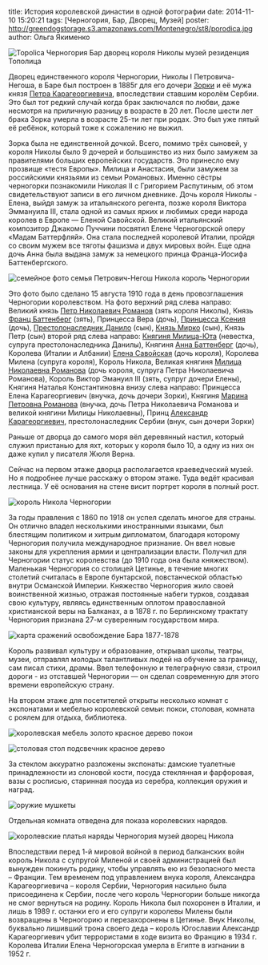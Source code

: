 title: История королевской династии в одной фотографии
date: 2014-11-10 15:20:21
tags: [Черногория, Бар, Дворец, Музей]
poster: http://greendogstorage.s3.amazonaws.com/Montenegro/st8/porodica.jpg
author: Ольга Якименко

![Topolica Черногория Бар дворец короля Николы музей резиденция Тополица](http://greendogstorage.s3.amazonaws.com/Montenegro/st8/Topolica.jpg)

Дворец единственного короля Черногории, Николы I Петровича-Негоша, в Баре был построен в 1885г для его дочери [Зорки](https://ru.wikipedia.org/wiki/%D0%97%D0%BE%D1%80%D0%BA%D0%B0_%D0%A7%D0%B5%D1%80%D0%BD%D0%BE%D0%B3%D0%BE%D1%80%D1%81%D0%BA%D0%B0%D1%8F) и её мужа князя [Петра Карагеоргиевича](https://ru.wikipedia.org/wiki/%D0%9F%D1%91%D1%82%D1%80_I_%D0%9A%D0%B0%D1%80%D0%B0%D0%B3%D0%B5%D0%BE%D1%80%D0%B3%D0%B8%D0%B5%D0%B2%D0%B8%D1%87), впоследствии ставшим королём Сербии. Это был тот редкий случай когда брак заключался по любви, даже несмотря на приличную разницу в возрасте в 20 лет. После шести лет брака Зорка умерла в возрасте 25-ти лет при родах. Это был уже пятый её ребёнок, который тоже к сожалению не выжил.

Зорка была не единственной дочкой. Всего, помимо трёх сыновей, у короля Николы было 9 дочерей и большинство из них было замужем за правителями больших европейских государств. Это принесло ему прозвище «тестя Европы». Милица и Анастасия, были замужем за российскими князьями из семьи Романовых. Именно сёстры черногорки познакомили Николая II с Григорием Распутиным, об этом свидетельствуют записи в его личном дневнике. Дочь короля Николы - Елена, выйдя замуж за итальянского регента, позже короля Виктора Эммануила III, стала одной из самых ярких и любимых среди народа королев в Европе — Еленой Савойской. Великий итальянский композитор Джакомо Пуччини посвятил Елене Черногорской оперу «Мадам Баттерфляй». Она стала последней королевой Италии, пройдя со своим мужем все тяготы фашизма и двух мировых войн. Еще одна дочь Анна была выдана замуж за немецкого принца Франца-Иосифа Баттенбергского.

![семейное фото семья Петрович-Негош Никола король Черногории](http://greendogstorage.s3.amazonaws.com/Montenegro/st8/porodica.jpg)

Это фото было сделано 15 августа 1910 года в день провозглашения Черногории королевством.
На фото верхний ряд слева направо:
Великий князь [Петр Николаевич Романов](https://ru.wikipedia.org/wiki/%D0%9F%D1%91%D1%82%D1%80_%D0%9D%D0%B8%D0%BA%D0%BE%D0%BB%D0%B0%D0%B5%D0%B2%D0%B8%D1%87) (зять короля Николы), Князь [Франц Баттенберг](https://ru.wikipedia.org/wiki/%D0%A4%D1%80%D0%B0%D0%BD%D1%86_%D0%98%D0%BE%D1%81%D0%B8%D1%84_%D0%91%D0%B0%D1%82%D1%82%D0%B5%D0%BD%D0%B1%D0%B5%D1%80%D0%B3) (зять), Принцесса Вера (дочь), [Принцесса Ксения](https://ru.wikipedia.org/wiki/%D0%9A%D1%81%D0%B5%D0%BD%D0%B8%D1%8F_%D0%A7%D0%B5%D1%80%D0%BD%D0%BE%D0%B3%D0%BE%D1%80%D1%81%D0%BA%D0%B0%D1%8F) (дочь), [Престолонаследник Данило](https://ru.wikipedia.org/wiki/%D0%94%D0%B0%D0%BD%D0%B8%D0%BB%D0%BE_II_%D0%9F%D0%B5%D1%82%D1%80%D0%BE%D0%B2%D0%B8%D1%87-%D0%9D%D0%B5%D0%B3%D0%BE%D1%88) (сын), [Князь Мирко](https://ru.wikipedia.org/wiki/%D0%9C%D0%B8%D1%80%D0%BA%D0%BE_%D0%94%D0%BC%D0%B8%D1%82%D1%80%D0%B8%D0%B9_%D0%9F%D0%B5%D1%82%D1%80%D0%BE%D0%B2%D0%B8%D1%87-%D0%9D%D0%B5%D0%B3%D0%BE%D1%88) (сын), Князь Петр (сын)
второй ряд слева направо:
[Княгиня Милица-Юта](https://ru.wikipedia.org/wiki/%D0%AE%D1%82%D1%82%D0%B0_%D0%9C%D0%B5%D0%BA%D0%BB%D0%B5%D0%BD%D0%B1%D1%83%D1%80%D0%B3-%D0%A1%D1%82%D1%80%D0%B5%D0%BB%D0%B8%D1%86%D0%BA%D0%B0%D1%8F) (невестка, супруга престолонаследника Данилы), Княгиня [Анна Баттенберг](https://ru.wikipedia.org/wiki/%D0%90%D0%BD%D0%BD%D0%B0_%D0%A7%D0%B5%D1%80%D0%BD%D0%BE%D0%B3%D0%BE%D1%80%D1%81%D0%BA%D0%B0%D1%8F) (дочь), Королева (Италии и Албании) [Елена Савойская](https://ru.wikipedia.org/wiki/%D0%95%D0%BB%D0%B5%D0%BD%D0%B0_%D0%A7%D0%B5%D1%80%D0%BD%D0%BE%D0%B3%D0%BE%D1%80%D1%81%D0%BA%D0%B0%D1%8F) (дочь короля), Королева Милена (супруга короля), Король Никола, Великая княгиня [Милица Николаевна Романова](https://ru.wikipedia.org/wiki/%D0%9C%D0%B8%D0%BB%D0%B8%D1%86%D0%B0_%D0%A7%D0%B5%D1%80%D0%BD%D0%BE%D0%B3%D0%BE%D1%80%D1%81%D0%BA%D0%B0%D1%8F) (дочь короля, супруга Петра Николаевича Романова), Король Виктор Эмануил III (зять, супруг дочери Елены), Княгиня Наталья Константиновна
внизу слева направо:
Принцесса Елена Карагеоргиевич (внучка, дочь дочери Зорки), Княгиня [Марина Петровна Романова](https://ru.wikipedia.org/wiki/%D0%A0%D0%BE%D0%BC%D0%B0%D0%BD%D0%BE%D0%B2%D0%B0,_%D0%9C%D0%B0%D1%80%D0%B8%D0%BD%D0%B0_%D0%9F%D0%B5%D1%82%D1%80%D0%BE%D0%B2%D0%BD%D0%B0) (внучка, дочь Петра Николаевича Романова и великой княгини Милицы Николаевны), Принц [Александр Карагеоргиевич](https://ru.wikipedia.org/wiki/%D0%90%D0%BB%D0%B5%D0%BA%D1%81%D0%B0%D0%BD%D0%B4%D1%80_I_%D0%9A%D0%B0%D1%80%D0%B0%D0%B3%D0%B5%D0%BE%D1%80%D0%B3%D0%B8%D0%B5%D0%B2%D0%B8%D1%87), престолонаследник Сербии (внук, сын дочери Зорки)

Раньше от дворца до самого моря вёл деревянный настил, который служил пристанью для яхт, которых у короля было 10, а одну из них он даже купил у писателя Жюля Верна.

Сейчас на первом этаже дворца располагается краеведческий музей. Но я подробнее лучше расскажу о втором этаже. Туда ведёт красивая лестница. У её основания на стене висит портрет короля в полный рост.

![король Никола Черногории](http://greendogstorage.s3.amazonaws.com/Montenegro/st8/IMAG1977.jpg)

За годы правления с 1860 по 1918 он успел сделать многое для страны. Он отлично владел несколькими иностранными языками, был блестящим политиком и хитрым дипломатом, благодаря которому Черногория получила международное признание. Он ввел новые законы для укрепления армии и централизации власти. Получил для Черногории статус королевства (до 1910 года она была княжеством). Маленькая Черногория со столицей Цетинье, в течение многих столетий считалась в Европе бунтарской, повстанческой областью внутри Османской Империи. Княжество Черногория жило своей воинственной жизнью, отражая постоянные набеги турков, создавая свою культуру, являясь единственным оплотом православной христианской веры на Балканах, а в 1878 г. по Берлинскому трактату Черногория признана 27-м суверенным государством мира.

![карта сражений освобождение Бара 1877-1878](http://greendogstorage.s3.amazonaws.com/Montenegro/st8/IMG_8946.jpg)

Король развивал культуру и образование, открывал школы, театры, музеи, отправлял молодых талантливых людей на обучение за границу, сам писал стихи, драмы. Ввел телефонную и телеграфную связи, строил дороги - из отставшей Черногории — он сделал современную для этого времени европейскую страну.

На втором этаже для посетителей открыты несколько комнат с экспонатами и мебелью королевской семьи: покои, столовая, комната с роялем для отдыха, библиотека.

![королевская мебель золото красное дерево покои](http://greendogstorage.s3.amazonaws.com/Montenegro/st8/IMG_8923.jpg)

![столовая стол подсвечник красное дерево](http://greendogstorage.s3.amazonaws.com/Montenegro/st8/IMG_8931.jpg)

За стеклом аккуратно разложены экспонаты: дамские туалетные принадлежности из слоновой кости, посуда стеклянная и фарфоровая, вазы с росписью, старинная посуда из серебра, коллекция оружия и наград.

![оружие мушкеты](http://greendogstorage.s3.amazonaws.com/Montenegro/st8/IMG_8945.jpg)

Отдельная комната отведена для показа королевских нарядов.

![королевские платья наряды Черногория музей дворец Никола](http://greendogstorage.s3.amazonaws.com/Montenegro/st8/dress.jpg)

Впоследствии перед 1-й мировой войной в период балканских войн король Никола с супругой Миленой и своей администрацией был вынужден покинуть родину, чтобы управлять ею из безопасного места – Франции. Тем временем под управлением внука короля, Александра Карагеоргиевича – короля Сербии, Черногория насильно была присоединена к Сербии, после чего король Черногории больше никогда не смог вернуться на родину. Король Никола был похоронен в Италии, и лишь в 1989 г. останки его и его супруги королевы Милены были возвращены в Черногорию и перезахоронены в Цетинье. Внук Николы, буквально лишивший трона своего деда – король Югославии Александр Карагеоргиевич убит террористами в ходе визита во Францию в 1934 г. Королева Италии Елена Черногорская умерла в Египте в изгнании в 1952 г.
